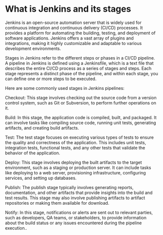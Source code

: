 # What is Jenkins and its stages

Jenkins is an open-source automation server that is widely used for continuous integration and continuous delivery (CI/CD) processes. It provides a platform for automating the building, testing, and deployment of software applications. Jenkins offers a vast array of plugins and integrations, making it highly customizable and adaptable to various development environments.

Stages in Jenkins refer to the different steps or phases in a CI/CD pipeline. A pipeline in Jenkins is defined using a Jenkinsfile, which is a text file that describes the entire CI/CD process as a series of stages and steps. Each stage represents a distinct phase of the pipeline, and within each stage, you can define one or more steps to be executed.

Here are some commonly used stages in Jenkins pipelines:

Checkout: This stage involves checking out the source code from a version control system, such as Git or Subversion, to perform further operations on it.

Build: In this stage, the application code is compiled, built, and packaged. It can involve tasks like compiling source code, running unit tests, generating artifacts, and creating build artifacts.

Test: The test stage focuses on executing various types of tests to ensure the quality and correctness of the application. This includes unit tests, integration tests, functional tests, and any other tests that validate the behavior of the application.

Deploy: This stage involves deploying the built artifacts to the target environment, such as a staging or production server. It can include tasks like deploying to a web server, provisioning infrastructure, configuring services, and setting up databases.

Publish: The publish stage typically involves generating reports, documentation, and other artifacts that provide insights into the build and test results. This stage may also involve publishing artifacts to artifact repositories or making them available for download.

Notify: In this stage, notifications or alerts are sent out to relevant parties, such as developers, QA teams, or stakeholders, to provide information about the build status or any issues encountered during the pipeline execution..